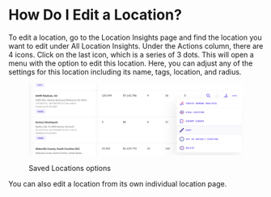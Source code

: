 # How Do I Edit a Location?

To edit a location, go to the Location Insights page and find the location you want to edit under All Location Insights. Under the Actions column, there are 4 icons. Click on the last icon, which is a series of 3 dots. This will open a menu with the option to edit this location. Here, you can adjust any of the settings for this location including its name, tags, location, and radius.

<figure><img src="../../.gitbook/assets/image (89).png" alt=""><figcaption><p>Saved Locations options</p></figcaption></figure>

You can also edit a location from its own individual location page.
